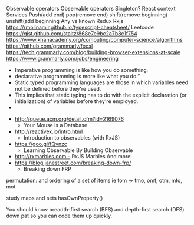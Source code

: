 Observable operators
Observable operators
Singleton?
React context
Services
Push(add end) pop(remove end) shift(remove beginning) unshift(add beginning
Any vs known
Redux
Rxjs
https://rmolinamir.github.io/typescript-cheatsheet/
Leetcode
https://gist.github.com/staltz/868e7e9bc2a7b8c1f754
https://www.khanacademy.org/computing/computer-science/algorithms
https://github.com/grammarly/focal
https://tech.grammarly.com/blog/building-browser-extensions-at-scale
https://www.grammarly.com/jobs/engineering

- Imperative programming is like how you do something, 
- declarative programming is more like what you do.” 
- Static typed programming languages are those in which variables need not be defined before they're used. 
- This implies that static typing has to do with the explicit declaration (or initialization) of variables before they're employed.
- 



* http://queue.acm.org/detail.cfm?id=2169076
    * Your Mouse is a Database
* http://reactivex.io/intro.html
    * Introduction to observables (with RxJS)
* https://goo.gl/fQvnzc
    * Learning Observable By Building Observable
* http://rxmarbles.com – RxJS Marbles
And more:
* https://blog.janestreet.com/breaking-down-frp/
    * Breaking down FRP


<!-- if in a for loop and starting from 0 use (i <= arr.length)
if for loop and starting from 1 use (i < arr.length) -->
permutation: and ordering of a set of items
    ie tom => tmo, omt, otm, mto, mot


study maps and sets
hasOwnProperty()

You should know breadth-first search (BFS) and depth-first search (DFS) down pat so you can code them up quickly.

